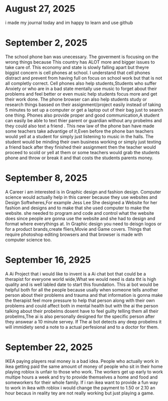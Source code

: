 # August 27, 2025
i made my journal today and im happy to learn and use github
 
 # September 2, 2025
The school phone ban was unecessary. The goverment is focusing on the wrong things because This country has ALOT more and bigger issues to take care of. This economy and state is slowly falling apart but theyre biggist concern is cell phones at school. I understand that cell phones distract and prevent from having full on focus on school work but that is not all completly correct. Cell phones also help students,Students who suffer Anxiety or who are in a bad state mentally use music to forget about their problems and feel better or even music help students focus more and get their work done. The phone browser can also help students study or research things bassed on their assignment/project easily instead of taking 5 minutes to set up a computer or get a laptop out of their bag just to search one thing. Phones also provide proper and good communication,A student can easily be able to text thier parent or guardian without any probelms and they could also text a friend . This new law of the phone ban have made some teachers take advantige of it,Even before the phone ban teachers would yell at a student for simply just listening to music in the halls. The student would be minding their own business working or simply just texting a friend back after they finished their assignment then the teacher would proceed to scold or yell at them or some teachers would grab the students phone and throw or break it and that costs the students parents money.

# September 8, 2025
A Career i am interested is in Graphic design and fashion design. Computer science would actually help in this career because they use websites and Design Softwheres,For example Jess Lee She designed a Website for her fashion and designs and to make that she used computer to make the website. she needed to program and code and control what the website does since people are gonna use the website and she had to design and format where everythings at. In Graphic design you need to deisgn logos or for a product brands,create fliers,Movie and Game covers. Things that require photoshop editing browsers and that browser is made with computer science too.


# September 16, 2925
A Ai Project that i would like to invent is a Ai chat bot that could be a therapist for everyone world wide,What we would need is data tht is high quality and is well labled date to start this foundation. This ai bot would be helpful both for all the people because usally when someone tells another person about their problems and trauma and that information is gonna make the therapist feel more pressure to help that person along with their own problems and could affect both in mental health but with the ai the person talking about their probelms dosent have to feel guilty telling them all their probelms,The ai is also personally designed for the specific person after they answear a 10 minute servey. If The ai bot detects any deep probelms it will immidiety send a note to a actual perfesional and to a doctor for them.

# September 22, 2025
IKEA paying players real money is a bad idea. People who actually work in ikea getting paid the same amount of money of people who sit in their home playing roblox is unfair to those who work. The workers get up early to work multipe hours a week and try to provide themselves a home and food and someworkers for their whole family. If i ran ikea want to provide a fun way to work in ikea with roblox i would change the payment to 1.50 or 2.10 an hour becaus in reality tey are not really working but just playing a game.
